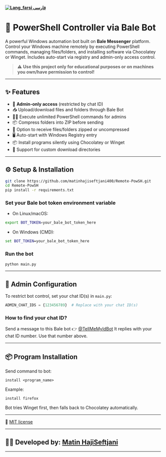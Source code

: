 
[**![Lang_farsi](https://user-images.githubusercontent.com/125398461/234186932-52f1fa82-52c6-417f-8b37-08fe9250a55f.png) فارسی**](README_fa.md)


# 🧠 PowerShell Controller via Bale Bot

A powerful Windows automation bot built on **Bale Messenger** platform.  
Control your Windows machine remotely by executing PowerShell commands, managing files/folders, and installing software via Chocolatey or Winget. Includes auto-start via registry and admin-only access control.

> ⚠️ **Use this project only for educational purposes or on machines you own/have permission to control!**

---

## ✨ Features

- 🔐 **Admin-only access** (restricted by chat ID)  
- 📥 Upload/download files and folders through Bale Bot  
- 🧑‍💻 Execute unlimited PowerShell commands for admins  
- 📦 Compress folders into ZIP before sending  
- 📂 Option to receive files/folders zipped or uncompressed  
- 🖥️ Auto-start with Windows Registry entry  
- 📦 Install programs silently using Chocolatey or Winget  
- 📂 Support for custom download directories  

---

## ⚙️ Setup & Installation

```bash
git clone https://github.com/matinhajiseftjani400/Remote-PowSH.git
cd Remote-PowSH
pip install -r requirements.txt
````

### Set your Bale bot token environment variable

* On Linux/macOS:

```bash
export BOT_TOKEN=your_bale_bot_token_here
```

* On Windows (CMD):

```cmd
set BOT_TOKEN=your_bale_bot_token_here
```

### Run the bot

```bash
python main.py
```

---

## 🔐 Admin Configuration

To restrict bot control, set your chat ID(s) in `main.py`:

```python
ADMIN_CHAT_IDS = {123456789}  # Replace with your chat ID(s)
```

### How to find your chat ID?

Send a message to this Bale bot 👉 [@TellMeMyIdBot](https://bale.ai/tellmemyidbot)
It replies with your chat ID number. Use that number above.

---

## 📦 Program Installation

Send command to bot:

```
install <program_name>
```

Example:

```
install firefox
```

Bot tries Winget first, then falls back to Chocolatey automatically.

---

📄 [MIT license](https://github.com/matinhajiseftjani400/Remote-PowSH?tab=MIT-1-ov-file#readme)

---

## 👨‍💻 Developed by: [Matin HajiSeftjani](https://matin-technology.ir/)

---
